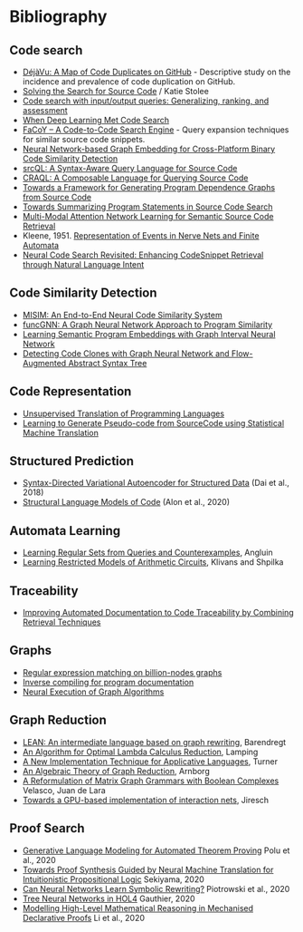 # Bibliography

## Code search

- [DéjàVu: A Map of Code Duplicates on GitHub](https://dl.acm.org/doi/pdf/10.1145/3133908) - Descriptive study on the incidence and prevalence of code duplication on GitHub.
- [Solving the Search for Source Code](https://kstolee.github.io/papers/TOSEM2014.pdf) / Katie Stolee
- [Code search with input/output queries: Generalizing, ranking, and assessment](https://doi.org/10.1016/j.jss.2015.04.081)
- [When Deep Learning Met Code Search](https://dl.acm.org/doi/pdf/10.1145/3338906.3340458)
- [FaCoY – A Code-to-Code Search Engine](https://dl.acm.org/doi/pdf/10.1145/3180155.3180187) - Query expansion techniques for similar source code snippets.
- [Neural Network-based Graph Embedding for Cross-Platform Binary Code Similarity Detection](https://arxiv.org/abs/1708.06525)
- [srcQL: A Syntax-Aware  Query Language for Source Code](http://www.cs.kent.edu/~jmaletic/papers/SANER17-srcQL.pdf)
- [CRAQL: A Composable Language for Querying Source Code](https://arxiv.org/pdf/1901.09409.pdf)
- [Towards a Framework for Generating Program Dependence Graphs from Source Code](https://dl.acm.org/doi/pdf/10.1145/3278142.3278144)
- [Towards Summarizing Program Statements in Source Code Search](https://dl.acm.org/doi/pdf/10.1145/3341105.3374055)
- [Multi-Modal Attention Network Learning for Semantic Source Code Retrieval](https://arxiv.org/pdf/1909.13516.pdf)
- Kleene, 1951. [Representation of Events in Nerve Nets and Finite Automata](https://www.rand.org/content/dam/rand/pubs/research_memoranda/2008/RM704.pdf)
- [Neural Code Search Revisited: Enhancing CodeSnippet Retrieval through Natural Language Intent](https://arxiv.org/pdf/2008.12193.pdf)

## Code Similarity Detection

- [MISIM: An End-to-End Neural Code Similarity System](https://arxiv.org/pdf/2006.05265.pdf)
- [funcGNN: A Graph Neural Network Approach to Program Similarity](https://arxiv.org/abs/2007.13239)
- [Learning Semantic Program Embeddings with Graph Interval Neural Network](https://arxiv.org/pdf/2005.09997.pdf)
- [Detecting Code Clones with Graph Neural Network and Flow-Augmented Abstract Syntax Tree](https://arxiv.org/pdf/2002.08653.pdf)

## Code Representation

- [Unsupervised Translation of Programming Languages](https://arxiv.org/pdf/2006.03511.pdf)
- [Learning to Generate Pseudo-code from SourceCode using Statistical Machine Translation](http://www.phontron.com/paper/oda15ase.pdf)

## Structured Prediction

- [Syntax-Directed Variational Autoencoder for Structured Data](https://arxiv.org/pdf/1802.08786.pdf) (Dai et al., 2018)
- [Structural Language Models of Code](https://arxiv.org/pdf/1910.00577.pdf) (Alon et al., 2020)

## Automata Learning

- [Learning Regular Sets from Queries and Counterexamples](https://omereingold.files.wordpress.com/2017/06/angluin87.pdf), Angluin
- [Learning Restricted Models of Arithmetic Circuits](https://www.cs.tau.ac.il/~shpilka/publications/KlivansShpilka_Learning_via_partial_derivatives.pdf), Klivans and Shpilka

## Traceability

- [Improving Automated Documentation to Code Traceability by Combining Retrieval Techniques](https://doi.org/10.1109/ASE.2011.6100057)

## Graphs

- [Regular expression matching on billion-nodes graphs](https://arxiv.org/pdf/1904.11653.pdf)
- [Inverse compiling for program documentation](https://dl.acm.org/doi/pdf/10.1145/1408800.1408928)
- [Neural Execution of Graph Algorithms](https://arxiv.org/abs/1910.10593)

## Graph Reduction

- [LEAN: An intermediate language based on graph rewriting](https://doi.org/10.1016/0167-8191(89)90126-9), Barendregt
- [An Algorithm for Optimal Lambda Calculus Reduction](https://dl.acm.org/doi/pdf/10.1145/96709.96711), Lamping
- [A New Implementation Technique for Applicative Languages](https://doi.org/10.1002/spe.4380090105), Turner
- [An Algebraic Theory of Graph Reduction](https://dl.acm.org/doi/pdf/10.1145/174147.169807#page=19), Arnborg
- [A Reformulation of Matrix Graph Grammars with Boolean Complexes](https://www.emis.de/journals/EJC/ojs/index.php/eljc/article/view/v16i1r73/pdf) Velasco, Juan de Lara
- [Towards a GPU-based implementation of interaction nets](https://arxiv.org/pdf/1404.0076.pdf), Jiresch

## Proof Search

- [Generative Language Modeling for Automated Theorem Proving](https://arxiv.org/pdf/2009.03393.pdf) Polu et al., 2020
- [Towards Proof Synthesis Guided by Neural Machine Translation for Intuitionistic Propositional Logic](https://arxiv.org/pdf/1706.06462.pdf) Sekiyama, 2020
- [Can Neural Networks Learn Symbolic Rewriting?](https://arxiv.org/pdf/1911.04873.pdf) Piotrowski et al., 2020
- [Tree Neural Networks in HOL4](https://arxiv.org/pdf/2009.01827.pdf) Gauthier, 2020
- [Modelling High-Level Mathematical Reasoning in Mechanised Declarative Proofs](https://arxiv.org/pdf/2006.09265.pdf) Li et al., 2020